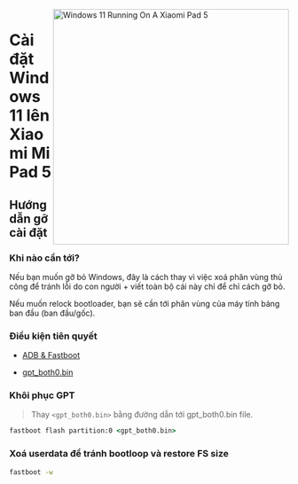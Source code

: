 <img align="right" src="https://raw.githubusercontent.com/erdilS/Port-Windows-11-Xiaomi-Pad-5/main/nabu.png" width="425" alt="Windows 11 Running On A Xiaomi Pad 5">

# Cài đặt Windows 11 lên Xiaomi Mi Pad 5

## Hướng dẫn gỡ cài đặt

### Khi nào cần tới?

Nếu bạn muốn gỡ bỏ Windows, đây là cách thay vì việc xoá phân vùng thủ công để tránh lỗi do con người + viết toàn bộ cái này chỉ để chỉ cách gỡ bỏ.

Nếu muốn relock bootloader, bạn sẽ cần tới phân vùng của máy tính bảng ban đầu (ban đầu/gốc).

### Điều kiện tiên quyết

- [ADB & Fastboot](https://developer.android.com/studio/releases/platform-tools)
  
- [gpt_both0.bin](https://github.com/erdilS/Port-Windows-11-Xiaomi-Pad-5/releases/download/1.0/gpt_both0.bin)

### Khôi phục GPT
> Thay ```<gpt_both0.bin>``` bằng đường dẫn tới gpt_both0.bin file.

```cmd
fastboot flash partition:0 <gpt_both0.bin>
```

### Xoá userdata để tránh bootloop và restore FS size
```cmd
fastboot -w
```
